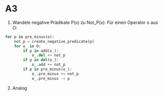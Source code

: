# A3
1. Wandele negative Prädikate P(x) zu Not_P(x):
Für einen Operator o aus O:
```python
for p in pre_minus(o):
    not_p = create_negative_predicate(p)
    for o_ in O:
        if p in add(o_):
            o_.del += not_p
        if p in del(o_):
            o_.add += not_p
        if p in pre_minus(o_):
            o_.pre_minus += not_p
            o_.pre_minus -= p
```
2. Analog
